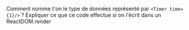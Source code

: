 Comment nomme t'on le type de données représenté par `<Timer time={1}/>` ?
Expliquer ce que ce code effectue si on l'écrit dans un ReactDOM.render
